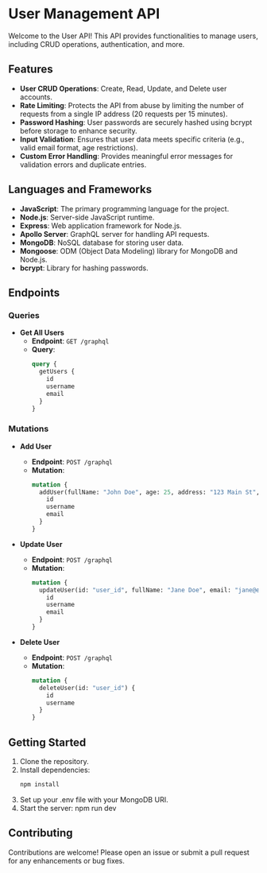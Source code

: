 # User Management API

Welcome to the User API! This API provides functionalities to manage users, including CRUD operations, authentication, and more.

## Features

- **User CRUD Operations**: Create, Read, Update, and Delete user accounts.
- **Rate Limiting**: Protects the API from abuse by limiting the number of requests from a single IP address (20 requests per 15 minutes).
- **Password Hashing**: User passwords are securely hashed using bcrypt before storage to enhance security.
- **Input Validation**: Ensures that user data meets specific criteria (e.g., valid email format, age restrictions).
- **Custom Error Handling**: Provides meaningful error messages for validation errors and duplicate entries.



## Languages and Frameworks

- **JavaScript**: The primary programming language for the project.
- **Node.js**: Server-side JavaScript runtime.
- **Express**: Web application framework for Node.js.
- **Apollo Server**: GraphQL server for handling API requests.
- **MongoDB**: NoSQL database for storing user data.
- **Mongoose**: ODM (Object Data Modeling) library for MongoDB and Node.js.
- **bcrypt**: Library for hashing passwords.



## Endpoints



### Queries

- **Get All Users**
  - **Endpoint**: `GET /graphql`
  - **Query**:
    ```graphql
    query {
      getUsers {
        id
        username
        email
      }
    }
    ```



### Mutations

- **Add User**
  - **Endpoint**: `POST /graphql`
  - **Mutation**:
    ```graphql
    mutation {
      addUser(fullName: "John Doe", age: 25, address: "123 Main St", email: "john@example.com", contactNumber: "+639123456789", username: "john_doe", password: "securepassword") {
        id
        username
        email
      }
    }
    ```

- **Update User**
  - **Endpoint**: `POST /graphql`
  - **Mutation**:
    ```graphql
    mutation {
      updateUser(id: "user_id", fullName: "Jane Doe", email: "jane@example.com") {
        id
        username
        email
      }
    }
    ```

- **Delete User**
  - **Endpoint**: `POST /graphql`
  - **Mutation**:
    ```graphql
    mutation {
      deleteUser(id: "user_id") {
        id
        username
      }
    }
    ```

    

## Getting Started

1. Clone the repository.
2. Install dependencies:
   ```bash
   npm install
3. Set up your .env file with your MongoDB URI.
4. Start the server:
    npm run dev



## Contributing
Contributions are welcome! Please open an issue or submit a pull request for any enhancements or bug fixes.

